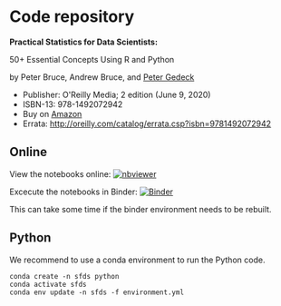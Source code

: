 

# Code repository
**Practical Statistics for Data Scientists:**  

50+ Essential Concepts Using R and Python

by Peter Bruce, Andrew Bruce, and [Peter Gedeck](https://www.amazon.com/Peter-Gedeck/e/B082BJZJKX/)

- Publisher: O'Reilly Media; 2 edition (June 9, 2020)
- ISBN-13: 978-1492072942
- Buy on [Amazon](https://www.amazon.com/Practical-Statistics-Data-Scientists-Essential/dp/149207294X)
- Errata: http://oreilly.com/catalog/errata.csp?isbn=9781492072942

## Online
View the notebooks online:
[![nbviewer](https://raw.githubusercontent.com/jupyter/design/master/logos/Badges/nbviewer_badge.svg)](https://nbviewer.jupyter.org/github/learndatascienceworld/maths4DS101/tree/master/)

Excecute the notebooks in Binder: 
[![Binder](https://mybinder.org/badge_logo.svg)](https://mybinder.org/v2/gh/learndatascienceworld/maths4DS101/HEAD)

 This can take some time if the binder environment needs to be rebuilt. 



## Python
We recommend to use a conda environment to run the Python code. 
```
conda create -n sfds python
conda activate sfds
conda env update -n sfds -f environment.yml
```

